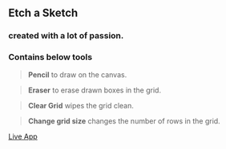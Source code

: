 ## Etch a Sketch

### created with a lot of passion.

### Contains below tools

> **Pencil** to draw on the canvas.

> **Eraser** to erase drawn boxes in the grid.

> **Clear Grid** wipes the grid clean.

> **Change grid size** changes the number of rows in the grid.

[Live App](https://sunilpatilsnd.github.io/Etch-a-Sketch/)
